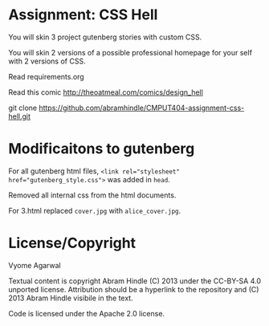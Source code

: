 Assignment: CSS Hell
====================

You will skin 3 project gutenberg stories with custom CSS.

You will skin 2 versions of a possible professional homepage for your
self with 2 versions of CSS.

Read requirements.org

Read this comic http://theoatmeal.com/comics/design_hell

git clone https://github.com/abramhindle/CMPUT404-assignment-css-hell.git


Modificaitons to gutenberg
===========================
For all gutenberg html files,
`<link rel="stylesheet" href="gutenberg_style.css">` was added in `head`.

Removed all internal css from the html documents.

For 3.html replaced `cover.jpg` with `alice_cover.jpg`.


License/Copyright
=================

Vyome Agarwal

Textual content is copyright Abram Hindle (C) 2013 under the CC-BY-SA
4.0 unported license. Attribution should be a hyperlink to the
repository and (C) 2013 Abram Hindle visibile in the text.

Code is licensed under the Apache 2.0 license.
